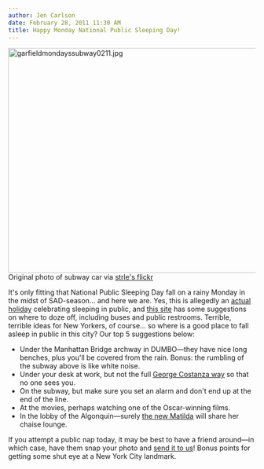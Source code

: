 ```yaml
---
author: Jen Carlson
date: February 28, 2011 11:30 AM
title: Happy Monday National Public Sleeping Day!
---
```


<p><span class="mt-enclosure mt-enclosure-image" style="display: inline;"> <img alt="garfieldmondayssubway0211.jpg" src="https://web.archive.org/web/20130303013938im_/http://gothamist.com/attachments/arts_jen/garfieldmondayssubway0211.jpg" width="640" height="458" class="image-none"> </span><br>
<span class="photo_caption">Original photo of subway car via <a href="https://web.archive.org/web/20130303013938/http://www.flickr.com/photos/strle/451804809/">strle&apos;s flickr</a></span></p>

<p>It&apos;s only fitting that National Public Sleeping Day fall on a rainy Monday in the midst of SAD-season... and here we are. Yes, this is allegedly an <a href="https://web.archive.org/web/20130303013938/http://www.theultimateholidaysite.com/holidays/2010-2/#!national-public-sleeping-day">actual holiday</a> celebrating sleeping in public, and <a href="https://web.archive.org/web/20130303013938/http://living.oneindia.in/expressions/factual-expressions/2011/public-sleeping-day-280211-aid0111.html">this site</a> has some suggestions on where to doze off, including buses and public restrooms. Terrible, terrible ideas for New Yorkers, of course... so where is a good place to fall asleep in public in this city? Our top 5 suggestions below:</p>

<ul><li>Under the Manhattan Bridge archway in DUMBO&#x2014;they have nice long benches, plus you&apos;ll be covered from the rain. Bonus: the rumbling of the subway above is like white noise.
</li><li>Under your desk at work, but not the full <a href="https://web.archive.org/web/20130303013938/http://www.youtube.com/watch?v=W__qCFWi1KA">George Costanza way</a> so that no one sees you.
</li><li>On the subway, but make sure you set an alarm and don&apos;t end up at the end of the line.
</li><li>At the movies, perhaps watching one of the Oscar-winning films.
</li><li>In the lobby of the Algonquin&#x2014;surely <a href="https://web.archive.org/web/20130303013938/http://gothamist.com/2011/01/06/the_algonquin_gets_a_new_matilda.php">the new Matilda</a> will share her chaise lounge.</li></ul>

<p>If you attempt a public nap today, it may be best to have a friend around&#x2014;in which case, have them snap your photo and <a href="https://web.archive.org/web/20130303013938/mailto:photo@gothamist.com">send it to us</a>! Bonus points for getting some shut eye at a New York City landmark.</p>